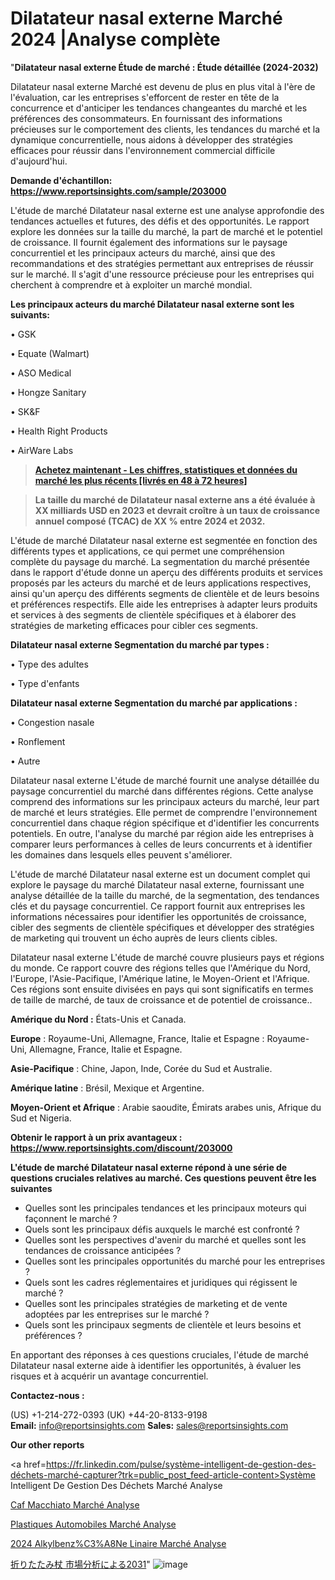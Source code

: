 # Dilatateur nasal externe Marché 2024 |Analyse complète

"<strong>Dilatateur nasal externe Étude de marché : Étude détaillée (2024-2032)</strong>

Dilatateur nasal externe Marché est devenu de plus en plus vital à l'ère de l'évaluation, car les entreprises s'efforcent de rester en tête de la concurrence et d'anticiper les tendances changeantes du marché et les préférences des consommateurs. En fournissant des informations précieuses sur le comportement des clients, les tendances du marché et la dynamique concurrentielle, nous aidons à développer des stratégies efficaces pour réussir dans l'environnement commercial difficile d'aujourd'hui.

<strong>Demande d'échantillon: <a href=https://www.reportsinsights.com/sample/203000>https://www.reportsinsights.com/sample/203000</a></strong>

L'étude de marché Dilatateur nasal externe est une analyse approfondie des tendances actuelles et futures, des défis et des opportunités. Le rapport explore les données sur la taille du marché, la part de marché et le potentiel de croissance. Il fournit également des informations sur le paysage concurrentiel et les principaux acteurs du marché, ainsi que des recommandations et des stratégies permettant aux entreprises de réussir sur le marché. Il s'agit d'une ressource précieuse pour les entreprises qui cherchent à comprendre et à exploiter un marché mondial.

<strong>Les principaux acteurs du marché Dilatateur nasal externe sont les suivants:</strong>

• GSK

• Equate (Walmart)

• ASO Medical

• Hongze Sanitary

• SK&F

• Health Right Products

• AirWare Labs
<blockquote><a href=https://www.reportsinsights.com/buynow/203000><span style=text-decoration: underline;><strong>Achetez maintenant - Les chiffres, statistiques et données du marché les plus récents [livrés en 48 à 72 heures]</strong></span></a></blockquote>
<blockquote><span style=text-decoration: underline;><strong>La taille du marché de Dilatateur nasal externe ans a été évaluée à XX milliards USD en 2023 et devrait croître à un taux de croissance annuel composé (TCAC) de XX % entre 2024 et 2032.</strong></span></blockquote>
L'étude de marché Dilatateur nasal externe est segmentée en fonction des différents types et applications, ce qui permet une compréhension complète du paysage du marché. La segmentation du marché présentée dans le rapport d'étude donne un aperçu des différents produits et services proposés par les acteurs du marché et de leurs applications respectives, ainsi qu'un aperçu des différents segments de clientèle et de leurs besoins et préférences respectifs. Elle aide les entreprises à adapter leurs produits et services à des segments de clientèle spécifiques et à élaborer des stratégies de marketing efficaces pour cibler ces segments.

<strong>Dilatateur nasal externe Segmentation du marché par types :</strong>

• Type des adultes

• Type d'enfants

<strong>Dilatateur nasal externe Segmentation du marché par applications :</strong>

• Congestion nasale

• Ronflement

• Autre

Dilatateur nasal externe L'étude de marché fournit une analyse détaillée du paysage concurrentiel du marché dans différentes régions. Cette analyse comprend des informations sur les principaux acteurs du marché, leur part de marché et leurs stratégies. Elle permet de comprendre l'environnement concurrentiel dans chaque région spécifique et d'identifier les concurrents potentiels. En outre, l'analyse du marché par région aide les entreprises à comparer leurs performances à celles de leurs concurrents et à identifier les domaines dans lesquels elles peuvent s'améliorer.

L'étude de marché Dilatateur nasal externe est un document complet qui explore le paysage du marché Dilatateur nasal externe, fournissant une analyse détaillée de la taille du marché, de la segmentation, des tendances clés et du paysage concurrentiel. Ce rapport fournit aux entreprises les informations nécessaires pour identifier les opportunités de croissance, cibler des segments de clientèle spécifiques et développer des stratégies de marketing qui trouvent un écho auprès de leurs clients cibles.

Dilatateur nasal externe L'étude de marché couvre plusieurs pays et régions du monde. Ce rapport couvre des régions telles que l'Amérique du Nord, l'Europe, l'Asie-Pacifique, l'Amérique latine, le Moyen-Orient et l'Afrique. Ces régions sont ensuite divisées en pays qui sont significatifs en termes de taille de marché, de taux de croissance et de potentiel de croissance..

<strong>Amérique du Nord :</strong> États-Unis et Canada.

<strong>Europe</strong> : Royaume-Uni, Allemagne, France, Italie et Espagne : Royaume-Uni, Allemagne, France, Italie et Espagne.

<strong>Asie-Pacifique</strong> : Chine, Japon, Inde, Corée du Sud et Australie.

<strong>Amérique latine</strong> : Brésil, Mexique et Argentine.

<strong>Moyen-Orient et Afrique</strong> : Arabie saoudite, Émirats arabes unis, Afrique du Sud et Nigeria.

<strong>Obtenir le rapport à un prix avantageux : <a href=https://www.reportsinsights.com/discount/203000>https://www.reportsinsights.com/discount/203000</a></strong>

<strong>L'étude de marché Dilatateur nasal externe répond à une série de questions cruciales relatives au marché. Ces questions peuvent être les suivantes</strong>
<ul>
  <li>Quelles sont les principales tendances et les principaux moteurs qui façonnent le marché ?</li>
  <li>Quels sont les principaux défis auxquels le marché est confronté ?</li>
  <li>Quelles sont les perspectives d'avenir du marché et quelles sont les tendances de croissance anticipées ?</li>
  <li>Quelles sont les principales opportunités du marché pour les entreprises ?</li>
  <li>Quels sont les cadres réglementaires et juridiques qui régissent le marché ?</li>
  <li>Quelles sont les principales stratégies de marketing et de vente adoptées par les entreprises sur le marché ?</li>
  <li>Quels sont les principaux segments de clientèle et leurs besoins et préférences ?</li>
</ul>
En apportant des réponses à ces questions cruciales, l'étude de marché Dilatateur nasal externe aide à identifier les opportunités, à évaluer les risques et à acquérir un avantage concurrentiel.

<strong>Contactez-nous :</strong>

(US) +1-214-272-0393
(UK) +44-20-8133-9198
<strong>Email:</strong> <a>info@reportsinsights.com</a>
<strong>Sales:</strong> <a>sales@reportsinsights.com</a>

<strong>Our other reports</strong>

<a href=https://fr.linkedin.com/pulse/système-intelligent-de-gestion-des-déchets-marché-capturer?trk=public_post_feed-article-content>Système Intelligent De Gestion Des Déchets Marché Analyse</a>

<a href=https://www.linkedin.com/pulse/caf%C3%A9-macchiato-march%C3%A9-perspectives-de-lindustrie-jpk2f/>Caf Macchiato Marché Analyse</a>

<a href=https://www.linkedin.com/pulse/plastiques-automobiles-march%C3%A9-analyse-et-pr%C3%A9visions-aynmf/>Plastiques Automobiles Marché Analyse</a>

<a href=https://www.linkedin.com/pulse/2024-alkylbenz%C3%A8ne-lin%C3%A9aire-march%C3%A9-informations-orrcc/>2024 Alkylbenz%C3%A8Ne Linaire Marché Analyse</a>

<a href=https://www.linkedin.com/pulse/折りたたみ杖-市場-進化する状況をナビゲートする-bizintel-chronicle-360/>折りたたみ杖 市場分析による2031</a>"
![image](https://github.com/daminid12/RImarketexcellence/assets/158430485/fc9ce61e-9578-4453-8d59-ad7094cc45fa)
